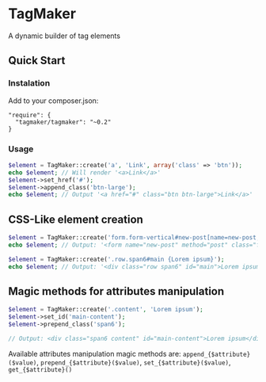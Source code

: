 # TagMaker #

A dynamic builder of tag elements

## Quick Start ##

### Instalation ###

Add to your composer.json:
```
"require": {
  "tagmaker/tagmaker": "~0.2"
}
```

### Usage ###

```php
$element = TagMaker::create('a', 'Link', array('class' => 'btn'));
echo $element; // Will render '<a>Link</a>'
$element->set_href('#');
$element->append_class('btn-large');
echo $element; // Output '<a href="#" class="btn btn-large">Link</a>'
```

## CSS-Like element creation

```php
$element = TagMaker::create('form.form-vertical#new-post[name=new-post,method=post]');
echo $element; // Output: '<form name="new-post" method="post" class="form-vertical" id="new-post"></form>'
```

```php
$element = TagMaker::create('.row.span6#main {Lorem ipsum}');
echo $element; // Output: '<div class="row span6" id="main">Lorem ipsum</div>'
```

## Magic methods for attributes manipulation

```php
$element = TagMaker::create('.content', 'Lorem ipsum');
$element->set_id('main-content');
$element->prepend_class('span6');

// Output: <div class="span6 content" id="main-content">Lorem ipsum</div>
```

Available attributes manipulation magic methods are: 
`append_{$attribute}($value)`, `prepend_{$attribute}($value)`, `set_{$attribute}($value)`, `get_{$attribute}()`
